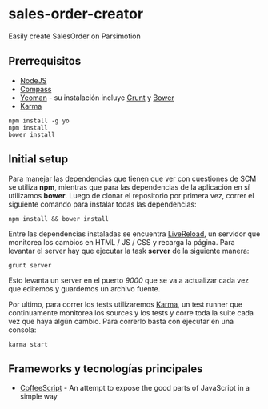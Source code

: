 sales-order-creator
===================

Easily create SalesOrder on Parsimotion

## Prerrequisitos

* [NodeJS](http://nodejs.org/)
* [Compass](http://compass-style.org/)
* [Yeoman](http://yeoman.io/) - su instalación incluye [Grunt](http://gruntjs.com/) y [Bower](http://bower.io/)
* [Karma](http://karma-runner.github.io)

```
npm install -g yo
npm install
bower install
```

## Initial setup

Para manejar las dependencias que tienen que ver con cuestiones de SCM se utiliza **npm**, mientras que para las dependencias de la aplicación en sí utilizamos **bower**. Luego de clonar el repositorio por primera vez, correr el siguiente comando para instalar todas las dependencias:

    npm install && bower install

Entre las dependencias instaladas se encuentra [LiveReload](http://livereload.com/), un servidor que monitorea los cambios en HTML / JS / CSS y recarga la página. Para levantar el server hay que ejecutar la task **server** de la siguiente manera:

    grunt server
    
Esto levanta un server en el puerto _9000_ que se va a actualizar cada vez que editemos y guardemos un archivo fuente.

Por ultimo, para correr los tests utilizaremos [Karma](http://karma-runner.github.io/), un test runner que continuamente monitorea los sources y los tests y corre toda la suite cada vez que haya algún cambio. Para correrlo basta con ejecutar en una consola:
    
    karma start

## Frameworks y tecnologías principales

* [CoffeeScript](http://coffeescript.org/) - An attempt to expose the good parts of JavaScript in a simple way
